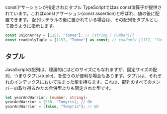 constアサーションが指定されたタプル
TypeScriptではas const演算子が提供されています。これはconstアサーション(const assertion)と呼ばれ、値の後に配置できます。
配列リテラルの後に置かれている場合は、その配列をタプルとして扱うように指示します。

```typescript
const unionArray = [1157, "Tomoe"]; // (string | number)[]
const readonlyTuple = [1157, "Tomoe"] as const; // readonly [1157, "Tomoe"]
```

## タプル

JavaScriptの配列は、理論的にはどのサイズにもなれますが、固定サイズの配列、つまりタプル(tuple)、を使うのが便利な場合もあります。タプルは、それぞれのインデックスにおいて決まった型を持ちます。これは、配列のすべてのメンバーの取り得るかたの合併型よりも限定された型です。

```typescript
let yearAndWarrior: [number, string];
yearAndWarrior = [530, "Tomyris]; // Ok
yearAndWarrior = [false, "Tomyris"]; // NG
```
